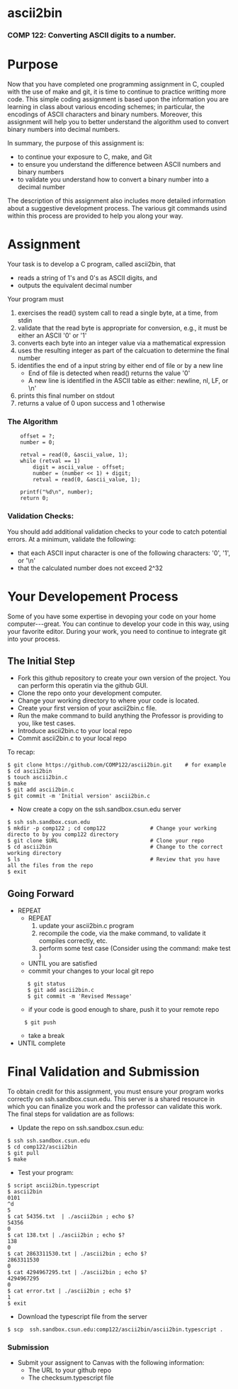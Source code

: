 # ascii2bin

### COMP 122: Converting ASCII digits to a number.


# Purpose
Now that you have completed one programming assignment in C, coupled with the use of make and git, it is time to continue to practice writting more code.  This simple coding assignment is based upon the information you are learning in class about various encoding schemes; in particular, the encodings of ASCII characters and binary numbers.   Moreover, this assignment will help you to better understand the algorithm used to convert binary numbers into decimal numbers.

In summary, the purpose of this assignment is:

* to continue your exposure to C, make, and Git
* to ensure you understand the difference between ASCII numbers and binary numbers
* to validate you understand how to convert a binary number into a decimal number

The description of this assignment also includes more detailed information about a suggestive development process.  The various git commands usind within this process are provided to help you along your way.


# Assignment
Your task is to develop a C program, called ascii2bin, that
  * reads a string of 1's and 0's as ASCII digits, and 
  * outputs the equivalent decimal number 

Your program must
  1. exercises the read() system call to read a single byte, at a time, from stdin
  1. validate that the read byte is appropriate for conversion, e.g., it must be either an ASCII '0' or '1'
  1. converts each byte into an integer value via a mathematical expression
  1. uses the resulting integer as part of the calcuation to determine the final number
  1. identifies the end of a input string by either end of file or by a new line
      *  End of file is detected when read() returns the value '0'
      *  A new line is identified in the ASCII table as either: newline, nl, LF, or \n'
  1. prints this final number on stdout
  1. returns a value of 0 upon success and 1 otherwise


### The Algorithm
```
    offset = ?;
    number = 0;
    
    retval = read(0, &ascii_value, 1);
    while (retval == 1)
        digit = ascii_value - offset;
        number = (number << 1) + digit;  
        retval = read(0, &ascii_value, 1);
        
    printf("%d\n", number);
    return 0;
```

### Validation Checks:
You should add additional validation checks to your code to catch potential errors. At a minimum, validate the following:
  * that each ASCII input character is one of the following characters: '0', '1', or '\n'
  * that the calculated number does not exceed 2^32


# Your Developement Process
Some of you have some expertise in devoping your code on your home computer---great.  You can continue to develop your code in this way, using your favorite editor.  During your work, you need to continue to integrate git into your process.  


## The Initial Step
  * Fork this github repository to create your own version of the project.  You can perform this operatin via the github GUI.
  * Clone the repo onto your development computer.
  * Change your working directory to where your code is located.
  * Create your first version of your ascii2bin.c file.
  * Run the make command to build anything the Professor is providing to you, like test cases.
  * Introduce ascii2bin.c to your local repo
  * Commit ascii2bin.c to your local repo

To recap:
```
$ git clone https://github.com/COMP122/ascii2bin.git    # for example
$ cd ascii2bin
$ touch ascii2bin.c
$ make
$ git add ascii2bin.c
$ git commit -m 'Initial version' ascii2bin.c
```

  * Now create a copy on the ssh.sandbox.csun.edu server
```
$ ssh ssh.sandbox.csun.edu
$ mkdir -p comp122 ; cd comp122              # Change your working directo to by you comp122 directory
$ git clone $URL                             # Clone your repo
$ cd ascii2bin                               # Change to the correct working directory
$ ls                                         # Review that you have all the files from the repo
$ exit
```

## Going Forward

* REPEAT
    * REPEAT
      1. update your ascii2bin.c program
      1. recompile the code, via the make command, to validate it compiles correctly, etc.
      1. perform some test case  (Consider using the command:  make test )
    * UNTIL you are satisfied 
    * commit your changes to your local git repo
    ```
       $ git status
       $ git add ascii2bin.c
       $ git commit -m 'Revised Message'
    ```
    * if your code is good enough to share, push it to your remote repo
    ```
      $ git push
    ```
    * take a break
* UNTIL complete


# Final Validation and Submission
To obtain credit for this assignment, you must ensure your program works correctly on ssh.sandbox.csun.edu.  This server is a shared resource in which you can finalize you work and the professor can validate this work.  The final steps for validation are as follows:

* Update the repo on ssh.sandbox.csun.edu:
```
$ ssh ssh.sandbox.csun.edu
$ cd comp122/ascii2bin
$ git pull
$ make    
```

* Test your program:
```
$ script ascii2bin.typescript 
$ ascii2bin
0101
^d
5
$ cat 54356.txt  | ./ascii2bin ; echo $?
54356
0
$ cat 138.txt | ./ascii2bin ; echo $?
138
0
$ cat 2863311530.txt | ./ascii2bin ; echo $?
2863311530
0
$ cat 4294967295.txt | ./ascii2bin ; echo $?
4294967295
0
$ cat error.txt | ./ascii2bin ; echo $?
1
$ exit
```
* Download the typescript file from the server
```
$ scp  ssh.sandbox.csun.edu:comp122/ascii2bin/ascii2bin.typescript .
```

### Submission
* Submit your assignent to Canvas with the following information:
  * The URL to your github repo
  * The checksum.typescript file

